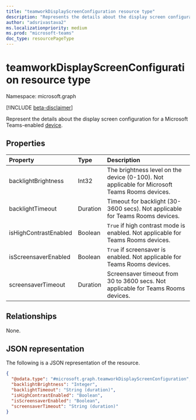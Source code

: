 ```yaml
---
title: "teamworkDisplayScreenConfiguration resource type"
description: "Represents the details about the display screen configuration for a Microsoft Teams-enabled device."
author: "adsrivastava2"
ms.localizationpriority: medium
ms.prod: "microsoft-teams"
doc_type: resourcePageType
---
```


# teamworkDisplayScreenConfiguration resource type

Namespace: microsoft.graph

[!INCLUDE [beta-disclaimer](../../includes/beta-disclaimer.md)]

Represent the details about the display screen configuration for a Microsoft Teams-enabled [device](../resources/teamworkdevice.md).

## Properties
|Property|Type|Description|
|:---|:---|:---|
|backlightBrightness|Int32|The brightness level on the device (0-100). Not applicable for Microsoft Teams Rooms devices.|
|backlightTimeout|Duration|Timeout for backlight (30-3600 secs). Not applicable for Teams Rooms devices.|
|isHighContrastEnabled|Boolean|`True` if high contrast mode is enabled. Not applicable for Teams Rooms devices.|
|isScreensaverEnabled|Boolean|`True` if screensaver is enabled. Not applicable for Teams Rooms devices.|
|screensaverTimeout|Duration|Screensaver timeout from 30 to 3600 secs. Not applicable for Teams Rooms devices.|

## Relationships
None.

## JSON representation
The following is a JSON representation of the resource.
<!-- {
  "blockType": "resource",
  "@odata.type": "microsoft.graph.teamworkDisplayScreenConfiguration"
}
-->
``` json
{
  "@odata.type": "#microsoft.graph.teamworkDisplayScreenConfiguration",
  "backlightBrightness": "Integer",
  "backlightTimeout": "String (duration)",
  "isHighContrastEnabled": "Boolean",
  "isScreensaverEnabled": "Boolean",
  "screensaverTimeout": "String (duration)"
}
```

